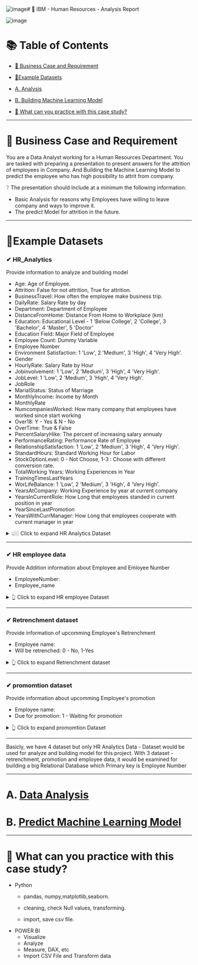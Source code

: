 ![image](https://github.com/beto1810/IBM_HR_Analytic/assets/101379141/1a50adfb-e413-46c5-96f5-41b72ede39ee)# 🛒 IBM - Human Resources - Analysis Report


 ![image](https://github.com/beto1810/IBM_HR_Analytic/assets/101379141/717ea9fa-bd89-493c-8aa7-2a4ac5dc684e)


# :books: Table of Contents <!-- omit in toc -->

- [:briefcase: Business Case and Requirement](#briefcase-business-case-and-requirement)
- [:bookmark_tabs:Example Datasets](#bookmark_tabsexample-datasets)
- [A. Analysis](#a-data-exploration-and-cleansing)
- [B. Building Machine Learning Model](#b-analysis)

- [📃 What can you practice with this case study?](#what-can-you-practice-with-this-case-study)

---

# :briefcase: Business Case and Requirement


You are a Data Analyst working for a Human Resources Department. You are tasked with preparing a presentation to present answers for the attrition of employees in Company. And Building the Machine Learning Model to predict the employee who has high possibility to attrit from company.

❔ The presentation should include at a minimum the following information: 
- Basic Analysis for reasons why Employees have willing to leave company and ways to improve it.
- The predict Model for attrition in the future.

---

# :bookmark_tabs:Example Datasets

### ✔ HR_Analytics
Provide information to analyze and building model
- Age: Age of Employee.
- Attrition: False for not attrition, True for attrition.
- BusinessTravel: How often the employee make business trip.
- DailyRate: Salary Rate by day
- Department: Department of Employee
- DistanceFromHome: Distance From Home to Workplace (km)
- Education: Educational Level - 1 'Below College', 2 'College', 3 'Bachelor', 4 'Master', 5 'Doctor'
- Education Field: Major Field of Employee
- Employee Count: Dummy Variable
- Employee Number
- Environment Satisfaction: 1 'Low', 2 'Medium', 3 'High', 4 'Very High'.
- Gender
- HourlyRate: Salary Rate by Hour
- Jobinvolvement: 1 'Low', 2 'Medium', 3 'High', 4 'Very High'.
- JobLevel: 1 'Low', 2 'Medium', 3 'High', 4 'Very High'.
- JobRole
- MarialStatus: Status of Marriage
- MonthlyIncome: Income by Month
- MonthlyRate
- NumcompaniesWorked: How many company that employees have worked since start working
- Over18: Y - Yes & N - No
- OverTime: True & False
- PercentSalaryHike: The percent of increasing salary annualy
- PerformanceRating: Performance Rate of Employee
- RelationshipSatisfaction: 1 'Low', 2 'Medium', 3 'High', 4 'Very High'.
- StandardHours: Standard Working Hour for Labor
- StockOptionLevel: 0 - Not Choose, 1-3 : Choose with different conversion rate.
- TotalWorking Years: Working Experiences in Year
- TrainingTimesLastYears
- WorLifeBalance: 1 'Low', 2 'Medium', 3 'High', 4 'Very High'.
- YearsAtCompany: Working Experience by year at current company
- YearsInCurrentRole: How Long that employees standed in current position in year
- YearSinceLastPromotion
- YearsWithCurrManager: How Long that employees cooperate with current manager in year


<details><summary> 👆🏼 Click to expand HR Analytics Dataset </summary>

<div align="center">

**Table: HR Analytics** 

<div align="center">
First 10 rows

|"Age|	Attrition|	BusinessTravel|	DailyRate|	Department|	DistanceFromHome|	Education|	EducationField|	EmployeeCount|	EmployeeNumber|	EnvironmentSatisfaction|	Gender|	HourlyRate|	JobInvolvement|	JobLevel|	JobRole|	JobSatisfaction|	MaritalStatus|	MonthlyIncome|	MonthlyRate|	NumCompaniesWorked|	Over18|	OverTime|	PercentSalaryHike|	PerformanceRating|	RelationshipSatisfaction|	StandardHours|	StockOptionLevel|	TotalWorkingYears|	TrainingTimesLastYear|	WorkLifeBalance|	YearsAtCompany|	YearsInCurrentRole|	YearsSinceLastPromotion|	YearsWithCurrManager"|
|:----|:-----|:----|:----|:----|:----|:----|:----|:----|:-----|:----|:----|:----|:----|:----|:----|:----|:-----|:----|:----|:----|:----|:----|:----|:----|:-----|:----|:----|:----|:----|:----|:----|:----|:----|:----|
|"41	|Yes|	Travel_Rarely|	1102|	Sales|	1|	2|	Life Sciences|	1	|1	|2	|Female|	94	|3	|2	|Sales Executive	|4	|Single	|5993	|19479	|8	|Y	|Yes	|11	|3	|1	|80	|0	|8	|0	|1	|6	|4	|0	|5"|
|"49	|No|	Travel_Frequently|	279	| Research & Development|	8 |	1 |	Life Sciences|	1|	2|	3	|Male|	61	|2	|2	|Research Scientist|	2	|Married|	5130	|24907	|1|	Y	|No|	23	|4	|4|	80|	1	|10|	3|	3|	10|	7|	1|	7"|
|"37	|Yes|	Travel_Rarely|	1373	| Research & Development	|2	| 2	|Other|	1	|4	|4	|Male	|92	|2	|1	|Laboratory Technician	|3	|Single	|2090	|2396	|6	|Y	|Yes	|15	|3	|2	|80	|0	|7	|3	|3	|0	|0	|0	|0"|
|"33	|No|	Travel_Frequently|	1392	| Research & Development|	3|	4	|Life Sciences|	1	|5	|4	|Female|	56|	3	|1	|Research Scientist|	3	|Married|	2909|	23159|	1	|Y	|Yes|	11|	3|	3|	80|	0|	8|	3|	3|	8|	7|	3|	0"|
|"27	|No|	Travel_Rarely	|591	|Research & Development	|2	| 1	|Medical|	1	|7	|1	|Male	|40	|3	|1	|Laboratory Technician	|2	|Married	|3468	|16632	|9	|Y	|No	|12	|3	|4	|80	|1	|6	|3	|3	|2	|2	|2	|2"|
|"32	|No|	Travel_Frequently|	1005|	Research & Development|	2|	2	|Life Sciences|	1	|8	|4	|Male	|79	|3	|1	|Laboratory Technician	|4|	Single|	3068	|11864|	0	|Y	|No	|13	|3	|3	|80	|0	|8	|2|	2	|7	|7	|3	|6"|
|"59	|No|	Travel_Rarely	|1324	|Research & Development	|3	| 3	|Medical|	1	|10	|3	|Female	|81	|4	|1	|Laboratory Technician	|1	|Married	|2670	|9964	|4	|Y	|Yes	|20	|4	|1	|80	|3	|12	|3	|2	|1	|0	|0	|0"|
|"30	|No|	Travel_Rarely	|1358	|Research & Development	|24	| 1	|Life Sciences|	1	|11	|4	|Male	|67	|3	|1	|Laboratory Technician	|3	|Divorced|	2693	|13335|	1	|Y	|No|	22|	4|	2|	80|	1|	1|	2|	3|	1|	0|	0|	0"|
|"38	|No|	Travel_Frequently|	216|	Research & Development|	23 |	|3	Life Sciences|	1	|12	|4	|Male	|44	|2	|3	|Manufacturing Director	|3	|Single	|9526	|8787	|0	|Y	|No	|21	|4	|2	|80	|0	|10	|2	|3	|9	|7	|1	|8"|
|"36	|No|	Travel_Rarely	|1299|	Research & Development	|27 |	3	|Medical|	1	|13|	3|	Male|	94|	3|	2|	Healthcare Representative|	3	|Married|	5237|	16577|	6|	Y	|No|	13|	3|	2|	80|	2|	17|	3|	2|	7|	7|	7|	7"|


</div>
</div>

</details>

---

### ✔ HR employee data  
Provide Addition information about Employee and Emloyee Number 
- EmployeeNumber: 
- Employee_name

<details><summary> 👆 Click to expand HR employee Dataset </summary>

<div align="center">

**Table:  HR employee dataset** 

<div align="center">
First 10 rows


|EmployeeNumber|Employee_name|
|:----|:-----|
1	|Barak Sali|
2	|Mumin Yusha|
4	|Cordia M Knopp|
5	|Burton C Jin|
7	|Femi Grek|
8	|Hugh N Chavira|
10	|Lucius C Moorhead|
11	|Deane I Keown|
12	|Joannie E Wolters|
13	|Christene L Mccaleb|

  
</div>
</div>

</details>

---

### ✔ Retrenchment dataset
Provide information of upcomming Employee's Retrenchment 

- Employee name: 
- Will be retrenched: 0 - No, 1-Yes

<details><summary> 👆 Click to expand Retrenchment dataset </summary>

<div align="center">

**Table: order_payments_dataset** 

<div align="center">
First 10 rows

|Employee name|Will be retrenched|
|:----|:-----|
Abbey Schindler|	0|
Abe J Macleod|	0|
Abe Morales|	0|
Abe X Paro|	0|
Abram Q Keffer|	0|
Abram S Manrique|	0|
Adalberto W Creek|	1|
Adam B Katzer|	0|
Adelaide L Harrop|	1|
Adele M Burnam|	0|



</div>
</div>

</details>

---

### ✔ promomtion dataset 
Provide information about upcomming Employee's promotion
- Employee name: 
- Due for promotion: 1 - Waiting for promotion 

<details><summary> 👆 Click to expand promomtion Dataset </summary>

<div align="center">

**Table: products_dataset** 

<div align="center">
First 10 rows

|Employee name|Due for promotion|
|:----|:-----|
Adelaide L Harrop	|1|
Aiko Blossom	|1|
Alexis Q Grose	|1|
Aliza X Sammons	|1|
America V Lobel	|1|
Amiee Z Chaffins	|1|
Andrew Detweiler	|1|
Brendon E Mone	|1|
Buck H Rancourt	|1|
Candelaria Zajicek	|1|

</div>
</div>

</details>

---

Basicly, we have 4 dataset but only HR Analytics Data - Dataset would be used for analyze and building model for this project. With 3 dataset - retrenchment, promotion and employee data, it would be examined for building a big Relational Database which Primary key is Employee Number 

---


# A. [Data Analysis](#)



# B. [Predict Machine Learning Model](#)


---

# 🧾 What can you practice with this case study?
- Python
  - pandas, numpy,matplotlib,seaborn.
  - cleaning, check Null values, transforming.
 
  - import, save csv file. 
- POWER BI
  - Visualize
  - Analyze
  - Measure, DAX, etc
  - Import CSV File and Transform data
